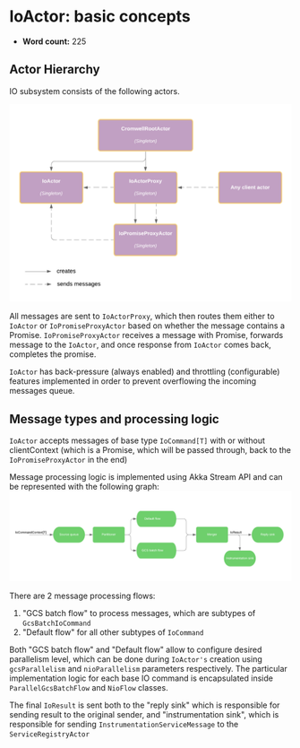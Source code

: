 # IoActor: basic concepts

* **Word count:** 225

## Actor Hierarchy

IO subsystem consists of the following actors.

![IoActor hierarchy](IoActor_basic_hierarchy.png)

All messages are sent to `IoActorProxy`, which then routes them either to `IoActor` or `IoPromiseProxyActor` based on 
whether the message contains a Promise. `IoPromiseProxyActor` receives a message with Promise, forwards message to the 
`IoActor`, and once response from `IoActor` comes back, completes the promise.

`IoActor` has back-pressure (always enabled) and throttling (configurable) features implemented in order to prevent 
overflowing the incoming messages queue.

## Message types and processing logic

`IoActor` accepts messages of base type `IoCommand[T]` with or without clientContext (which is a Promise, which will be 
passed through, back to the `IoPromiseProxyActor` in the end)

Message processing logic is implemented using Akka Stream API and can be represented with the following graph:
![IoActor message processing graph](IoActor_message_processing_graph.png)

There are 2 message processing flows:  
1. "GCS batch flow" to process messages, which are subtypes of `GcsBatchIoCommand`  
1. "Default flow" for all other subtypes of `IoCommand`
  
Both "GCS batch flow" and "Default flow" allow to configure desired parallelism level, which can be done during 
`IoActor's` creation using `gcsParallelism` and `nioParallelism` parameters respectively. 
The particular implementation logic for each base IO command is encapsulated inside `ParallelGcsBatchFlow` and 
`NioFlow` classes.

The final `IoResult` is sent both to the "reply sink" which is responsible for sending result to the original sender, and 
"instrumentation sink", which is responsible for sending `InstrumentationServiceMessage` to the `ServiceRegistryActor`  
